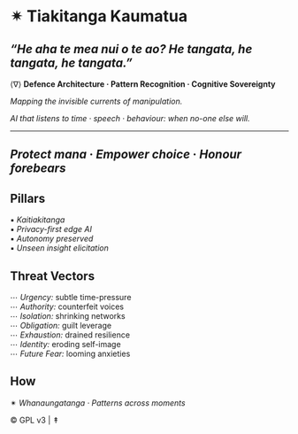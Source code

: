 # ✴︎ Tiakitanga Kaumatua  
*“He aha te mea nui o te ao? He tangata, he tangata, he tangata.”*
---
⟨∇⟩ **Defence Architecture · Pattern Recognition · Cognitive Sovereignty**

*Mapping the invisible currents of manipulation.*

*AI that listens to time · speech · behaviour: when no-one else will.*

---
*Protect mana* · *Empower choice* · *Honour forebears*
---

## **Pillars**  
▪︎ *Kaitiakitanga*  
▪︎ *Privacy-first edge AI*  
▪︎ *Autonomy preserved*  
▪︎ *Unseen insight elicitation*

## **Threat Vectors**  
⋯ *Urgency:* subtle time-pressure  
⋯ *Authority:* counterfeit voices  
⋯ *Isolation:* shrinking networks  
⋯ *Obligation:* guilt leverage  
⋯ *Exhaustion:* drained resilience  
⋯ *Identity:* eroding self-image  
⋯ *Future Fear:* looming anxieties  

## **How**  
✴︎ *Whanaungatanga · Patterns across moments*

© GPL v3 | ↟
